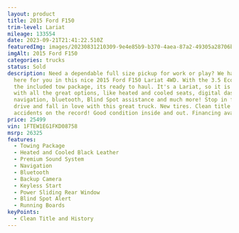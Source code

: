 ```yaml
---
layout: product
title: 2015 Ford F150
trim-level: Lariat
mileage: 133554
date: 2023-09-21T21:41:22.510Z
featuredImg: images/20230831210309-9e4e85b9-b370-4aea-87a2-49305a28706b.jpg
imgAlt: 2015 Ford F150
categories: trucks
status: Sold
description: Need a dependable full size pickup for work or play? We have it
  here for you in this nice 2015 Ford F150 Lariat 4WD. With the 3.5 Ecoboost and
  the included tow package, its ready to haul. It's a Lariat, so it is loaded up
  with all the great options, like heated and cooled seats, digital dash,
  navigation, bluetooth, Blind Spot assistance and much more! Stop in for a test
  drive and fall in love with this great truck. New tires. Clean title and no
  accidents on the record! Good condition inside and out. Financing available.
price: 25499
vin: 1FTEW1EG1FKD08758
msrp: 26325
features:
  - Towing Package
  - Heated and Cooled Black Leather
  - Premium Sound System
  - Navigation
  - Bluetooth
  - Backup Camera
  - Keyless Start
  - Power Sliding Rear Window
  - Blind Spot Alert
  - Running Boards
keyPoints:
  - Clean Title and History
---
```

